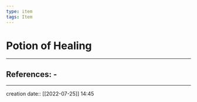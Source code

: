```yaml
---
type: item
tags: Item
---
```


# Potion of Healing 
___ 
## References: - 
--- 
creation date:: [[2022-07-25]] 14:45